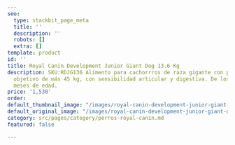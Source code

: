 ```yaml
---
seo:
  type: stackbit_page_meta
  title: ''
  description: ''
  robots: []
  extra: []
template: product
id: ''
title: Royal Canin Development Junior Giant Dog 13.6 Kg
description: SKU:RDJG136 Alimento para cachorrros de raza gigante con peso adulto
  objetivo de más 45 kg, con sensibilidad articular y digestiva. De los 8 a los 18/24
  meses de edad.
price: '1,530'
order: 
default_thumbnail_image: "/images/royal-canin-development-junior-giant-dog.png"
default_original_image: "/images/royal-canin-development-junior-giant-dog.png"
category: src/pages/category/perros-royal-canin.md
featured: false

---
```

